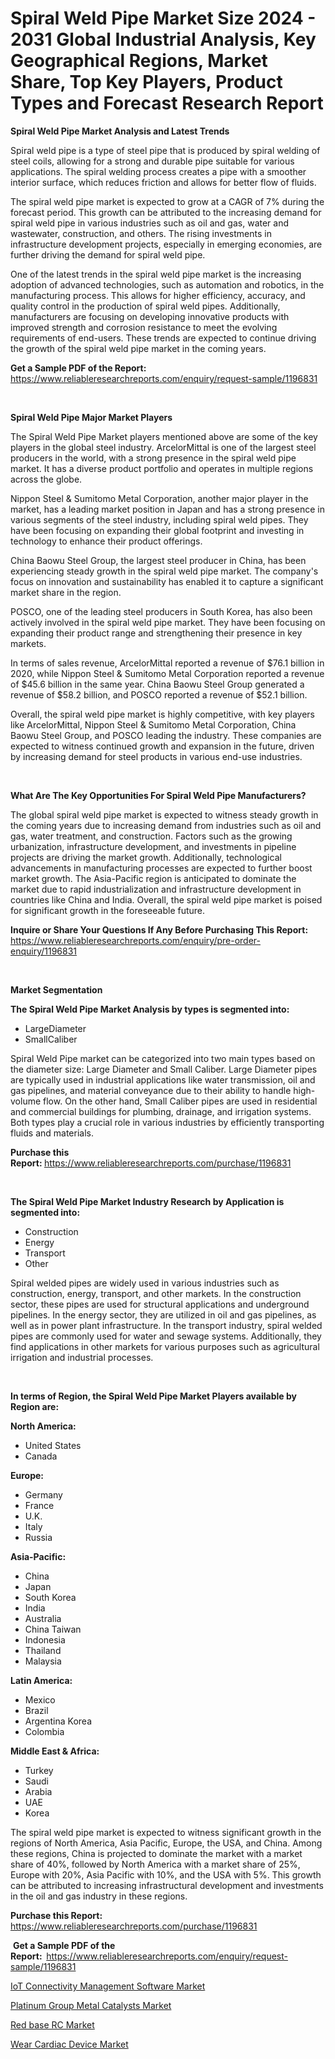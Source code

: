 <p><h1>Spiral Weld Pipe Market Size 2024 - 2031 Global Industrial Analysis, Key Geographical Regions, Market Share, Top Key Players, Product Types and Forecast Research Report</h1></p><p><strong>Spiral Weld Pipe Market Analysis and Latest Trends</strong></p>
<p><p>Spiral weld pipe is a type of steel pipe that is produced by spiral welding of steel coils, allowing for a strong and durable pipe suitable for various applications. The spiral welding process creates a pipe with a smoother interior surface, which reduces friction and allows for better flow of fluids.</p><p>The spiral weld pipe market is expected to grow at a CAGR of 7% during the forecast period. This growth can be attributed to the increasing demand for spiral weld pipe in various industries such as oil and gas, water and wastewater, construction, and others. The rising investments in infrastructure development projects, especially in emerging economies, are further driving the demand for spiral weld pipe.</p><p>One of the latest trends in the spiral weld pipe market is the increasing adoption of advanced technologies, such as automation and robotics, in the manufacturing process. This allows for higher efficiency, accuracy, and quality control in the production of spiral weld pipes. Additionally, manufacturers are focusing on developing innovative products with improved strength and corrosion resistance to meet the evolving requirements of end-users. These trends are expected to continue driving the growth of the spiral weld pipe market in the coming years.</p></p>
<p><strong>Get a Sample PDF of the Report:&nbsp;</strong> <a href="https://www.reliableresearchreports.com/enquiry/request-sample/1196831">https://www.reliableresearchreports.com/enquiry/request-sample/1196831</a></p>
<p>&nbsp;</p>
<p><strong>Spiral Weld Pipe Major Market Players</strong></p>
<p><p>The Spiral Weld Pipe Market players mentioned above are some of the key players in the global steel industry. ArcelorMittal is one of the largest steel producers in the world, with a strong presence in the spiral weld pipe market. It has a diverse product portfolio and operates in multiple regions across the globe.</p><p>Nippon Steel & Sumitomo Metal Corporation, another major player in the market, has a leading market position in Japan and has a strong presence in various segments of the steel industry, including spiral weld pipes. They have been focusing on expanding their global footprint and investing in technology to enhance their product offerings.</p><p>China Baowu Steel Group, the largest steel producer in China, has been experiencing steady growth in the spiral weld pipe market. The company's focus on innovation and sustainability has enabled it to capture a significant market share in the region.</p><p>POSCO, one of the leading steel producers in South Korea, has also been actively involved in the spiral weld pipe market. They have been focusing on expanding their product range and strengthening their presence in key markets.</p><p>In terms of sales revenue, ArcelorMittal reported a revenue of $76.1 billion in 2020, while Nippon Steel & Sumitomo Metal Corporation reported a revenue of $45.6 billion in the same year. China Baowu Steel Group generated a revenue of $58.2 billion, and POSCO reported a revenue of $52.1 billion.</p><p>Overall, the spiral weld pipe market is highly competitive, with key players like ArcelorMittal, Nippon Steel & Sumitomo Metal Corporation, China Baowu Steel Group, and POSCO leading the industry. These companies are expected to witness continued growth and expansion in the future, driven by increasing demand for steel products in various end-use industries.</p></p>
<p>&nbsp;</p>
<p><strong>What Are The Key Opportunities For Spiral Weld Pipe Manufacturers?</strong></p>
<p><p>The global spiral weld pipe market is expected to witness steady growth in the coming years due to increasing demand from industries such as oil and gas, water treatment, and construction. Factors such as the growing urbanization, infrastructure development, and investments in pipeline projects are driving the market growth. Additionally, technological advancements in manufacturing processes are expected to further boost market growth. The Asia-Pacific region is anticipated to dominate the market due to rapid industrialization and infrastructure development in countries like China and India. Overall, the spiral weld pipe market is poised for significant growth in the foreseeable future.</p></p>
<p><strong>Inquire or Share Your Questions If Any Before Purchasing This Report:</strong> <a href="https://www.reliableresearchreports.com/enquiry/pre-order-enquiry/1196831">https://www.reliableresearchreports.com/enquiry/pre-order-enquiry/1196831</a></p>
<p>&nbsp;</p>
<p><strong>Market Segmentation</strong></p>
<p><strong>The Spiral Weld Pipe Market Analysis by types is segmented into:</strong></p>
<p><ul><li>LargeDiameter</li><li>SmallCaliber</li></ul></p>
<p><p>Spiral Weld Pipe market can be categorized into two main types based on the diameter size: Large Diameter and Small Caliber. Large Diameter pipes are typically used in industrial applications like water transmission, oil and gas pipelines, and material conveyance due to their ability to handle high-volume flow. On the other hand, Small Caliber pipes are used in residential and commercial buildings for plumbing, drainage, and irrigation systems. Both types play a crucial role in various industries by efficiently transporting fluids and materials.</p></p>
<p><strong>Purchase this Report:&nbsp;</strong><a href="https://www.reliableresearchreports.com/purchase/1196831">https://www.reliableresearchreports.com/purchase/1196831</a></p>
<p>&nbsp;</p>
<p><strong>The Spiral Weld Pipe Market Industry Research by Application is segmented into:</strong></p>
<p><ul><li>Construction</li><li>Energy</li><li>Transport</li><li>Other</li></ul></p>
<p><p>Spiral welded pipes are widely used in various industries such as construction, energy, transport, and other markets. In the construction sector, these pipes are used for structural applications and underground pipelines. In the energy sector, they are utilized in oil and gas pipelines, as well as in power plant infrastructure. In the transport industry, spiral welded pipes are commonly used for water and sewage systems. Additionally, they find applications in other markets for various purposes such as agricultural irrigation and industrial processes.</p></p>
<p>&nbsp;</p>
<p><strong>In terms of Region, the Spiral Weld Pipe Market Players available by Region are:</strong></p>
<p>
    <p> <strong> North America: </strong>
        <ul>
            <li>United States</li>
            <li>Canada</li>
        </ul>
        </p> 
    <p> <strong> Europe: </strong>
        <ul>
            <li>Germany</li>
            <li>France</li>
            <li>U.K.</li>
            <li>Italy</li>
            <li>Russia</li>
        </ul>
        </p> 
    <p> <strong> Asia-Pacific: </strong>
        <ul>
            <li>China</li>
            <li>Japan</li>
            <li>South Korea</li>
            <li>India</li>
            <li>Australia</li>
            <li>China Taiwan</li>
            <li>Indonesia</li>
            <li>Thailand</li>
            <li>Malaysia</li>
        </ul>
        </p> 
    <p> <strong> Latin America: </strong>
        <ul>
            <li>Mexico</li>
            <li>Brazil</li>
            <li>Argentina Korea</li>
            <li>Colombia</li>
        </ul>
        </p> 
    <p> <strong> Middle East & Africa: </strong>
        <ul>
            <li>Turkey</li>
            <li>Saudi</li>
            <li>Arabia</li>
            <li>UAE</li>
            <li>Korea</li>
        </ul>
    </p>
    </p>
<p><p>The spiral weld pipe market is expected to witness significant growth in the regions of North America, Asia Pacific, Europe, the USA, and China. Among these regions, China is projected to dominate the market with a market share of 40%, followed by North America with a market share of 25%, Europe with 20%, Asia Pacific with 10%, and the USA with 5%. This growth can be attributed to increasing infrastructural development and investments in the oil and gas industry in these regions.</p></p>
<p><strong>Purchase this Report: </strong><a href="https://www.reliableresearchreports.com/purchase/1196831">https://www.reliableresearchreports.com/purchase/1196831</a></p>
<p>&nbsp;<strong>Get a Sample PDF of the Report:&nbsp;&nbsp;</strong><a href="https://www.reliableresearchreports.com/enquiry/request-sample/1196831">https://www.reliableresearchreports.com/enquiry/request-sample/1196831</a></p>
<p><strong></strong></p>
<p><p><a href="https://butternut-bug-553.notion.site/IoT-Connectivity-Management-Software-Market-Size-Growth-and-Forecast-from-2024-2031-066c1eeec3264955b86c63169afce55a">IoT Connectivity Management Software Market</a></p><p><a href="https://view.publitas.com/reportprime-1/platinum-group-metal-catalysts-market-size-growth-and-forecast-from-2023-2030/">Platinum Group Metal Catalysts Market</a></p><p><a href="https://view.publitas.com/reportprime-1/red-base-rc-market-size-market-share-and-global-market-analysis-report-2023-2030/">Red base RC Market</a></p><p><a href="https://view.publitas.com/reportprime-1/wear-cardiac-device-market-analysis-examines-its-scope-on-growth-opportunities-and-forecasted-trends-spanning-from-2023-to-2030/">Wear Cardiac Device Market</a></p></p>